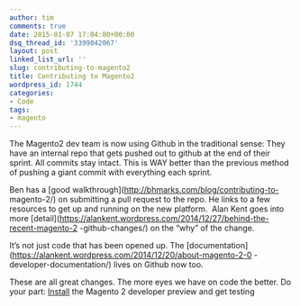 ```yaml
---
author: tim
comments: true
date: 2015-01-07 17:04:00+00:00
dsq_thread_id: '3399042067'
layout: post
linked_list_url: ''
slug: contributing-to-magento2
title: Contributing to Magento2
wordpress_id: 1744
categories:
- Code
tags:
- magento
---
```


The Magento2 dev team is now using Github in the traditional sense: They have
an internal repo that gets pushed out to github at the end of their sprint.
All commits stay intact. This is WAY better than the previous method of
pushing a giant commit with everything each sprint.

Ben has a [good walkthrough](http://bhmarks.com/blog/contributing-to-
magento-2/) on submitting a pull request to the repo. He links to a few
resources to get up and running on the new platform.  Alan Kent goes into more
[detail](https://alankent.wordpress.com/2014/12/27/behind-the-recent-magento-2
-github-changes/) on the “why” of the change.

It’s not just code that has been opened up. The
[documentation](https://alankent.wordpress.com/2014/12/20/about-magento-2-0
-developer-documentation/) lives on Github now too.

These are all great changes. The more eyes we have on code the better. Do your
part: [Install](https://github.com/magento/magento2) the Magento 2 developer
preview and get testing

